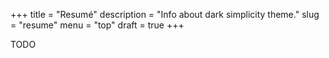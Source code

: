 +++
title = "Resumé"
description = "Info about dark simplicity theme."
slug = "resume"
menu = "top"
draft = true
+++

TODO
